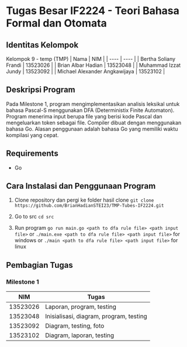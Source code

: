 
# Tugas Besar IF2224 - Teori Bahasa Formal dan Otomata

## Identitas Kelompok
Kelompok 9 - temp (TMP)
| Nama | NIM |
| ---- | ---- |
| Bertha Soliany Frandi | 13523026 |
| Brian Albar Hadian | 13523048 |
| Muhammad Izzat Jundy | 13523092 |
| Michael Alexander Angkawijaya | 13523102 |

## Deskripsi Program
Pada Milestone 1, program mengimplementasikan analisis leksikal untuk bahasa Pascal-S menggunakan DFA (Deterministix Finite Automaton). Program menerima input berupa file yang berisi kode Pascal dan mengeluarkan token sebagai file. Compiler dibuat dengan menggunakan bahasa Go. Alasan penggunaan adalah bahasa Go yang memiliki waktu kompilasi yang cepat.

## Requirements
- Go

## Cara Instalasi dan Penggunaan Program
1. Clone repository dan pergi ke folder hasil clone
```git clone https://github.com/BrianHadianSTEI23/TMP-Tubes-IF2224.git```

2. Go to src
```cd src```

3. Run program 
```go run main.go <path to dfa rule file> <path input file>```
or 
```./main.exe <path to dfa rule file> <path input file>``` for windows
or 
```./main <path to dfa rule file> <path input file>``` for linux

## Pembagian Tugas
### Milestone 1
| NIM | Tugas |
| ---- | ---- |
| 13523026 | Laporan, program, testing |
| 13523048 | Inisialisasi, diagram, program, testing |
| 13523092 | Diagram, testing, foto |
| 13523102 | Diagram, laporan, testing |
